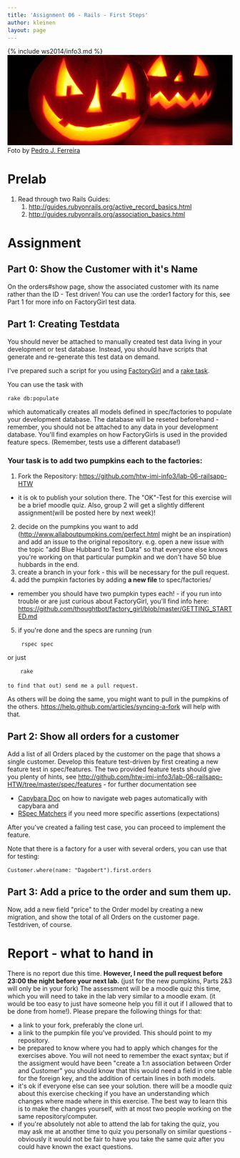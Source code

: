 ```yaml
---
title: 'Assignment 06 - Rails - First Steps'
author: kleinen
layout: page
---
```

{% include ws2014/info3.md %}
 ![Pumpkins](images/pumpkins-wide.jpg "pumpkins")
Foto by [Pedro J. Ferreira](http://www.flickr.com/photos/pedroferrer/3615212504)
# Prelab

1. Read through two Rails Guides:
    1. http://guides.rubyonrails.org/active_record_basics.html
    2. http://guides.rubyonrails.org/association_basics.html

# Assignment

## Part 0: Show the Customer with it's Name

On the orders#show page, show the associated customer with its name rather than the ID -
Test driven! You can use the :order1 factory for
this, see Part 1 for more info on FactoryGirl test
data.

## Part 1: Creating Testdata

You should never be attached to manually created test data living in your development or test database. Instead, you should have scripts that generate and re-generate this test data on demand.

I've prepared such a script for you using [FactoryGirl](https://rubygems.org/gems/factory_girl) and a [rake task](https://github.com/htw-imi-info3/lab-06-railsapp-HTW/blob/master/lib/tasks/db.rake).

You can use the task with

    rake db:populate

which automatically creates all models defined in spec/factories to populate your development database. The database will be reseted beforehand - remember, you should not be attached to any data in your development database. You'll find examples on how FactoryGirls is used in the provided feature specs. (Remember, tests use a different database!)

### Your task is to add two pumpkins each to the factories:

1. Fork the Repository: https://github.com/htw-imi-info3/lab-06-railsapp-HTW
 - it is ok to publish your solution there. The "OK"-Test for this exercise will be a brief moodle quiz. Also, group 2 will get a slightly different assignment(will be posted here by next week)!
2. decide on the pumpkins you want to add (http://www.allaboutpumpkins.com/perfect.html might be an inspiration) and add an issue to the original repository. e.g. open a new issue with the topic "add Blue Hubbard to Test Data"
    so that everyone else knows you're working on that particular pumpkin and we don't have 50 blue hubbards in the end.
3. create a branch in your fork - this will be necessary for the pull request.
4. add the pumpkin factories by adding **a new file**  to spec/factories/
- remember you should have two pumpkin types each! - if you run into trouble or are just curious about FactoryGirl, you'll find info here:  https://github.com/thoughtbot/factory_girl/blob/master/GETTING_STARTED.md
5. if you're done and the specs are running (run

        rspec spec
or just

        rake

    to find that out) send me a pull request.

As others will be doing the same, you might want to pull in the pumpkins of the others. https://help.github.com/articles/syncing-a-fork will help with that.

## Part 2: Show all orders for a customer

Add a list of all Orders placed by the customer on the page that shows a single customer. Develop this feature test-driven by first creating a new feature test in spec/features. The two provided feature tests should give you plenty of hints, see http://github.com/htw-imi-info3/lab-06-railsapp-HTW/tree/master/spec/features - for further documentation see

* [Capybara Doc](http://rubydoc.info/github/jnicklas/capybara/master) on how to navigate web pages automatically with capybara and
* [RSpec Matchers](http://www.relishapp.com/rspec/rspec-expectations/docs/built-in-matchers) if you need more specific assertions (expectations)

After you've created a failing test case, you can proceed to implement the feature.

Note that there is a factory for a user with several orders, you can use that for testing:

    Customer.where(name: "Dagobert").first.orders

## Part 3: Add a price to the order and sum them up.

Now, add a new field "price" to the Order model by creating a new migration,
and show the total of all Orders on the customer page. Testdriven, of course.


# Report - what to hand in

There is no report due this time. **However, I need the pull request before 23:00 the night before your next lab.** (just for the new pumpkins, Parts 2&3 will only be in your fork)
The assessment will be a moodle quiz this time, which you will need to take in the lab very similar to a moodle exam. (it would be too easy to just have someone help you fill it out if I allowed that to be done from home!). Please prepare the following things for that:

- a link to your fork, preferably the clone url.
- a link to the pumpkin file you've provided. This should point to my repository.
- be prepared to know where you had to apply which changes for the exercises above. You will not need to remember the exact syntax; but if the assigment would have been "create a 1:n association between Order and Customer" you should know that this would need a field in one table for the foreign key, and the addition of certain lines in both models.
- it's ok if everyone else can see your solution. there will be a moodle quiz
  about this exercise checking if you have an understanding which changes where made where in this exercise. The best way to learn this is to make the changes
  yourself, with at most two people working on the same repository/computer.
- if you're absolutely not able to attend the lab for taking the quiz, you may ask me at another time to quiz you personally on similar questions - obviously it would not be fair to have you take the same quiz after you could have known the exact questions.
